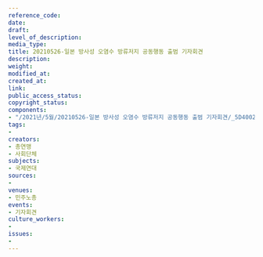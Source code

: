 ```yaml
---
reference_code: 
date: 
draft: 
level_of_description: 
media_type: 
title: 20210526-일본 방사성 오염수 방류저지 공동행동 출범 기자회견
description: 
weight: 
modified_at: 
created_at: 
link: 
public_access_status: 
copyright_status: 
components:
- "/2021년/5월/20210526-일본 방사성 오염수 방류저지 공동행동 출범 기자회견/_5D40028.jpg"
tags:
- 
creators:
- 총연맹
- 사회단체
subjects:
- 국제연대
sources:
- 
venues:
- 민주노총
events:
- 기자회견
culture_workers:
- 
issues:
- 
---
```

